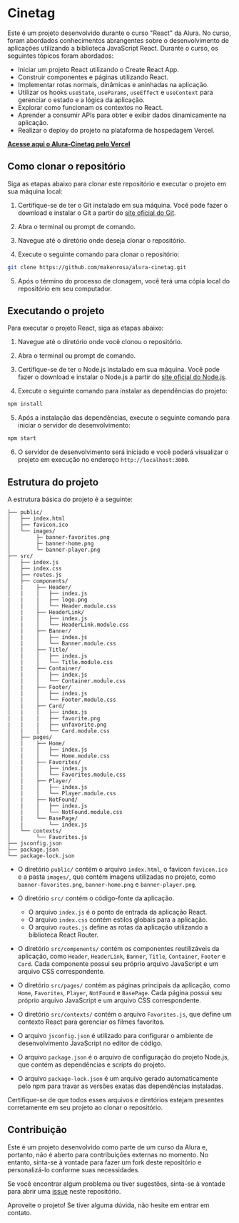 # Cinetag

Este é um projeto desenvolvido durante o curso "React" da Alura. No curso, foram abordados conhecimentos abrangentes sobre o desenvolvimento de aplicações utilizando a biblioteca JavaScript React. Durante o curso, os seguintes tópicos foram abordados:

- Iniciar um projeto React utilizando o Create React App.
- Construir componentes e páginas utilizando React.
- Implementar rotas normais, dinâmicas e aninhadas na aplicação.
- Utilizar os hooks `useState`, `useParams`, `useEffect` e `useContext` para gerenciar o estado e a lógica da aplicação.
- Explorar como funcionam os contextos no React.
- Aprender a consumir APIs para obter e exibir dados dinamicamente na aplicação.
- Realizar o deploy do projeto na plataforma de hospedagem Vercel.

**[Acesse aqui o Alura-Cinetag pelo Vercel](https://alura-cinetag-theta.vercel.app/)**

## Como clonar o repositório

Siga as etapas abaixo para clonar este repositório e executar o projeto em sua máquina local:

1. Certifique-se de ter o Git instalado em sua máquina. Você pode fazer o download e instalar o Git a partir do [site oficial do Git](https://git-scm.com/).

2. Abra o terminal ou prompt de comando.

3. Navegue até o diretório onde deseja clonar o repositório.

4. Execute o seguinte comando para clonar o repositório:

```bash
git clone https://github.com/makenrosa/alura-cinetag.git
```

5. Após o término do processo de clonagem, você terá uma cópia local do repositório em seu computador.

## Executando o projeto

Para executar o projeto React, siga as etapas abaixo:

1. Navegue até o diretório onde você clonou o repositório.

2. Abra o terminal ou prompt de comando.

3. Certifique-se de ter o Node.js instalado em sua máquina. Você pode fazer o download e instalar o Node.js a partir do [site oficial do Node.js](https://nodejs.org/).

4. Execute o seguinte comando para instalar as dependências do projeto:

```bash
npm install
```

5. Após a instalação das dependências, execute o seguinte comando para iniciar o servidor de desenvolvimento:

```bash
npm start
```

6. O servidor de desenvolvimento será iniciado e você poderá visualizar o projeto em execução no endereço `http://localhost:3000`.

## Estrutura do projeto

A estrutura básica do projeto é a seguinte:

```Cinetag/
├── public/
│   ├── index.html
│   ├── favicon.ico
│   └── images/
│        ├─ banner-favorites.png
│        ├─ banner-home.png
│        └─ banner-player.png
├── src/
│   ├── index.js
│   ├── index.css
│   ├── routes.js
│   ├── components/
│   |    ├── Header/
│   |    │   ├── index.js
|   |    |   ├── logo.png
│   |    │   └── Header.module.css
│   |    ├── HeaderLink/
│   |    │   ├── index.js
│   |    │   └── HeaderLink.module.css
│   |    ├── Banner/
│   |    │   ├── index.js
│   |    │   └── Banner.module.css
│   |    ├── Title/
│   |    │   ├── index.js
│   |    │   └── Title.module.css
│   |    ├── Container/
│   |    │   ├── index.js
│   |    │   └── Container.module.css
│   |    ├── Footer/
│   |    │   ├── index.js
│   |    │   └── Footer.module.css
│   |    ├── Card/
│   |    │   ├── index.js
|   |    |   ├── favorite.png
|   |    |   ├── unfavorite.png
│   |    │   └── Card.module.css
│   ├── pages/
│   |    ├── Home/
│   |    │   ├── index.js
│   |    │   └── Home.module.css
│   |    ├── Favorites/
│   |    │   ├── index.js
│   |    │   └── Favorites.module.css
│   |    ├── Player/
│   |    │   ├── index.js
│   |    │   └── Player.module.css
│   |    ├── NotFound/
│   |    │   ├── index.js
│   |    │   └── NotFound.module.css
│   |    └── BasePage/
│   |        └── index.js
│   └── contexts/
│        └── Favorites.js
├── jsconfig.json
├── package.json
└── package-lock.json
```


- O diretório `public/` contém o arquivo `index.html`, o favicon `favicon.ico` e a pasta `images/`, que contém imagens utilizadas no projeto, como `banner-favorites.png`, `banner-home.png` e `banner-player.png`.

- O diretório `src/` contém o código-fonte da aplicação.
   - O arquivo `index.js` é o ponto de entrada da aplicação React.
   - O arquivo `index.css` contém estilos globais para a aplicação.
   - O arquivo `routes.js` define as rotas da aplicação utilizando a biblioteca React Router.
   
- O diretório `src/components/` contém os componentes reutilizáveis da aplicação, como `Header`, `HeaderLink`, `Banner`, `Title`, `Container`, `Footer` e `Card`. Cada componente possui seu próprio arquivo JavaScript e um arquivo CSS correspondente.

- O diretório `src/pages/` contém as páginas principais da aplicação, como `Home`, `Favorites`, `Player`, `NotFound` e `BasePage`. Cada página possui seu próprio arquivo JavaScript e um arquivo CSS correspondente.

- O diretório `src/contexts/` contém o arquivo `Favorites.js`, que define um contexto React para gerenciar os filmes favoritos.

- O arquivo `jsconfig.json` é utilizado para configurar o ambiente de desenvolvimento JavaScript no editor de código.

- O arquivo `package.json` é o arquivo de configuração do projeto Node.js, que contém as dependências e scripts do projeto.

- O arquivo `package-lock.json` é um arquivo gerado automaticamente pelo npm para travar as versões exatas das dependências instaladas.

Certifique-se de que todos esses arquivos e diretórios estejam presentes corretamente em seu projeto ao clonar o repositório.

## Contribuição

Este é um projeto desenvolvido como parte de um curso da Alura e, portanto, não é aberto para contribuições externas no momento. No entanto, sinta-se à vontade para fazer um fork deste repositório e personalizá-lo conforme suas necessidades.

Se você encontrar algum problema ou tiver sugestões, sinta-se à vontade para abrir uma [issue](https://github.com/makenrosa/alura-cinetag/issues) neste repositório.

Aproveite o projeto! Se tiver alguma dúvida, não hesite em entrar em contato.
